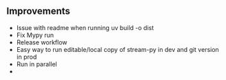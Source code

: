 
## Improvements

- Issue with readme when running uv build -o dist
- Fix Mypy run
- Release workflow
- Easy way to run editable/local copy of stream-py in dev and git version in prod
- Run in parallel
- 